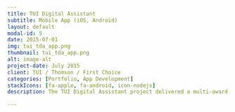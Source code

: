 ```yaml
---
title: TUI Digital Assistant
subtitle: Mobile App (iOS, Android)
layout: default
modal-id: 5
date: 2015-07-01
img: tui_tda_app.png
thumbnail: tui_tda_app.png
alt: image-alt
project-date: July 2015
client: TUI / Thomson / First Choice
categories: [Portfolio, App Development]
stackIcons: [fa-apple, fa-android, icon-nodejs]
description: The TUI Digital Assistant project delivered a multi-award winning app that has had more than 1 million downloads over 8 countries in 6 different languages and used by more than 150,000 customers every month.

---
```

